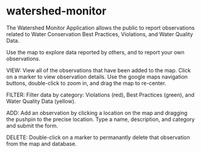 # watershed-monitor
The Watershed Monitor Application allows the public to report observations related to Water Conservation Best Practices, Violations, and Water Quality Data.

Use the map to explore data reported by others, and to report your own observations.


VIEW:
View all of the observations that have been added to the map. Click on a marker to view observation details.
Use the google maps navigation buttons, double-click to zoom in, and drag the map to re-center.

FILTER:
Filter data by category: Violations (red), Best Practices (green), and Water Quality Data (yellow).

ADD:
Add an observation by clicking a location on the map and dragging the pushpin to the precise location.
Type a name, description, and category and submit the form.

DELETE:
Double-click on a marker to permanantly delete that observation from the map and database.